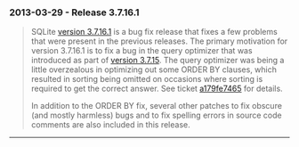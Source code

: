 ### 2013\-03\-29 \- Release 3\.7\.16\.1


> SQLite [version 3\.7\.16\.1](releaselog/3_7_16_1.html) is a bug fix release that fixes a few problems
>  that were present in the previous releases.
>  The primary motivation for version 3\.7\.16\.1 is to fix a bug in the
>  query optimizer that was introduced as part of [version 3\.7\.15](releaselog/3_7_15.html). The
>  query optimizer was being a little overzealous in optimizing out some
>  ORDER BY clauses, which resulted in sorting being omitted on occasions
>  where sorting is required to get the correct answer. See
>  ticket [a179fe7465](https://www.sqlite.org/src/info/a179fe7465) for
>  details.
> 
> 
>  In addition to the ORDER BY fix, several other patches to fix obscure
>  (and mostly harmless) bugs and to fix spelling errors in source code
>  comments are also included in this release.



---

